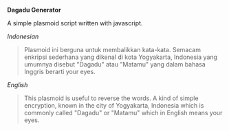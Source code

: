 **Dagadu Generator**

A simple plasmoid script written with javascript.

*Indonesian*
> Plasmoid ini berguna untuk membalikkan kata-kata. Semacam enkripsi sederhana yang dikenal di kota Yogyakarta, Indonesia yang umumnya disebut "Dagadu" atau "Matamu" yang dalam bahasa Inggris berarti your eyes.

*English*
> This plasmoid is useful to reverse the words. A kind of simple encryption, known in the city of Yogyakarta, Indonesia which is commonly called "Dagadu" or "Matamu" which in English means your eyes.

